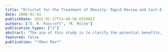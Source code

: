 ```yaml
---
title: "Orlistat for the Treatment of Obesity: Rapid Review and Cost-Effectiveness Model"
date: 2000-01-01
publishDate: 2022-02-17T14:48:56.655902Z
authors: ["D. R. Foxcroft", "R. Milne"]
publication_types: ["2"]
abstract: "The aim of this study is to clarify the potential benefits, disbenefits and costs of Orlistat for the treatment of obesity. The method was a search for relevant systematic reviews and randomized controlled trials, in Medline, Pre-Medline, Embase and the Cochrane Library, using Orlistat and its synonyms. Identified trials were appraised using a standard appraisal checklist and trial data were extracted for use in cost-effectiveness modelling. Three large multicentre, randomized placebo controlled trials were included in the rapid review. On average, Orlistat results in obese people losing an additional 3-4% of their initial body weight over diet alone during a 2 year period. There was no strong evidence that this short-term weight loss would have a longer-term impact on morbidity and mortality. The cost utility of Orlistat treatment was estimated at around 46,000 Pounds per Quality Adjusted Life Year gained (extreme values sensitivity analysis 14,000 Pounds to 132,000 Pounds). This rapid review raises some important questions about the potential value of Orlistat in the treatment of obesity. Further research is needed, not only to clarify the longer-term impact of Orlistat treatment, but also to uncover the longer-term impact on mortality and morbidity from short-term weight loss."
featured: false
publication: "*Obes Rev*"
---
```


